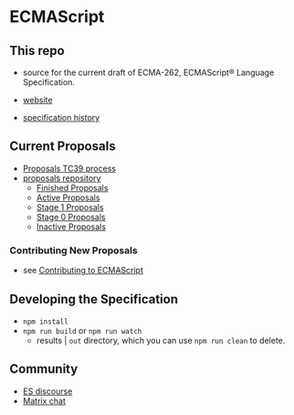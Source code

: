 
ECMAScript
====

## This repo

* source for the current draft of ECMA-262, ECMAScript® Language Specification.

* [website](https://tc39.es/ecma262/)
* [specification history](https://searchfox.org/ecma262/source/spec.html)

## Current Proposals

* [Proposals TC39 process](https://tc39.es/process-document/)
* [proposals repository](https://github.com/tc39/proposals)
  * [Finished Proposals](https://github.com/tc39/proposals/blob/HEAD/finished-proposals.md)
  * [Active Proposals](https://github.com/tc39/proposals)
  * [Stage 1 Proposals](https://github.com/tc39/proposals/blob/HEAD/stage-1-proposals.md)
  * [Stage 0 Proposals](https://github.com/tc39/proposals/blob/HEAD/stage-0-proposals.md)
  * [Inactive Proposals](https://github.com/tc39/proposals/blob/HEAD/inactive-proposals.md)

### Contributing New Proposals

* see [Contributing to ECMAScript](/CONTRIBUTING.md)

## Developing the Specification

* `npm install`
* `npm run build` or `npm run watch`
  * results | `out` directory, which you can use `npm run clean` to delete.

## Community

* [ES discourse](https://es.discourse.group/)
* [Matrix chat](https://github.com/tc39/how-we-work/blob/HEAD/matrix-guide.md)

